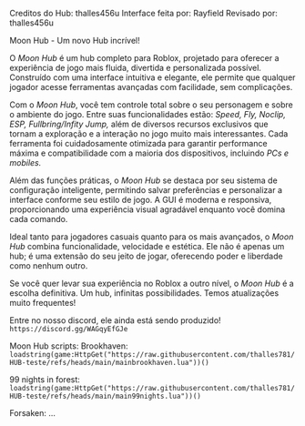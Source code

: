 Creditos do Hub: thalles456u
Interface feita por: Rayfield
Revisado por: thalles456u

Moon Hub - Um novo Hub incrível!

O *Moon Hub* é um hub completo para Roblox, projetado para oferecer a experiência de jogo mais fluida, divertida e personalizada possível. Construído com uma interface intuitiva e elegante, ele permite que qualquer jogador acesse ferramentas avançadas com facilidade, sem complicações.

Com o *Moon Hub*, você tem controle total sobre o seu personagem e sobre o ambiente do jogo. Entre suas funcionalidades estão: *Speed, Fly, Noclip, ESP, Fullbring/Infity Jump,* além de diversos recursos exclusivos que tornam a exploração e a interação no jogo muito mais interessantes. Cada ferramenta foi cuidadosamente otimizada para garantir performance máxima e compatibilidade com a maioria dos dispositivos, incluindo *PCs e mobiles.*

Além das funções práticas, o *Moon Hub* se destaca por seu sistema de configuração inteligente, permitindo salvar preferências e personalizar a interface conforme seu estilo de jogo. A GUI é moderna e responsiva, proporcionando uma experiência visual agradável enquanto você domina cada comando.

Ideal tanto para jogadores casuais quanto para os mais avançados, o *Moon Hub* combina funcionalidade, velocidade e estética. Ele não é apenas um hub; é uma extensão do seu jeito de jogar, oferecendo poder e liberdade como nenhum outro.

Se você quer levar sua experiência no Roblox a outro nível, o *Moon Hub* é a escolha definitiva. Um hub, infinitas possibilidades.
Temos atualizações muito frequentes!

Entre no nosso discord, ele ainda está sendo produzido!
```https://discord.gg/WAGqyEfGJe```

Moon Hub scripts:
Brookhaven:
```loadstring(game:HttpGet("https://raw.githubusercontent.com/thalles781/HUB-teste/refs/heads/main/mainbrookhaven.lua"))()```

99 nights in forest:
```loadstring(game:HttpGet("https://raw.githubusercontent.com/thalles781/HUB-teste/refs/heads/main/main99nights.lua"))()```

Forsaken:
...



